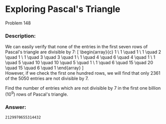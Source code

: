 # Exploring Pascal's Triangle
Problem 148
### Description:
We can easily verify that none of the entries in the first seven rows of Pascal's triangle are divisible by 7:
\[
\begin{array}{c}
1 \\
1 \quad 1 \\
1 \quad 2 \quad 1 \\
1 \quad 3 \quad 3 \quad 1 \\
1 \quad 4 \quad 6 \quad 4 \quad 1 \\
1 \quad 5 \quad 10 \quad 10 \quad 5 \quad 1 \\
1 \quad 6 \quad 15 \quad 20 \quad 15 \quad 6 \quad 1
\end{array}
\]  
However, if we check the first one hundred rows, we will find that only 2361 of the 5050 entries are not divisible by 7.

Find the number of entries which are not divisible by 7 in the first one billion ($10^9$) rows of Pascal's triangle.

### Answer:
```
2129970655314432
```